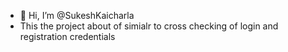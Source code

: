 - 👋 Hi, I’m @SukeshKaicharla
- This the project about of simialr to cross checking of login and registration credentials

<!---
SukeshKaicharla/SukeshKaicharla is a ✨ special ✨ repository because its `README.md` (this file) appears on your GitHub profile.
You can click the Preview link to take a look at your changes.
--->
